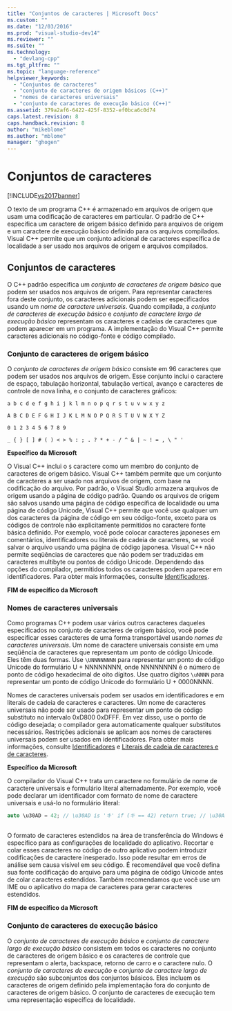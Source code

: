```yaml
---
title: "Conjuntos de caracteres | Microsoft Docs"
ms.custom: ""
ms.date: "12/03/2016"
ms.prod: "visual-studio-dev14"
ms.reviewer: ""
ms.suite: ""
ms.technology: 
  - "devlang-cpp"
ms.tgt_pltfrm: ""
ms.topic: "language-reference"
helpviewer_keywords: 
  - "Conjuntos de caracteres"
  - "conjunto de caracteres de origem básicos (C++)"
  - "nomes de caracteres universais"
  - "conjunto de caracteres de execução básico (C++)"
ms.assetid: 379a2af6-6422-425f-8352-ef0bca6c0d74
caps.latest.revision: 8
caps.handback.revision: 8
author: "mikeblome"
ms.author: "mblome"
manager: "ghogen"
---
```

# Conjuntos de caracteres
[!INCLUDE[vs2017banner](../assembler/inline/includes/vs2017banner.md)]

O texto de um programa C\+\+ é armazenado em arquivos de origem que usam uma codificação de caracteres em particular. O padrão de C\+\+ especifica um caractere de origem básico definido para arquivos de origem e um caractere de execução básico definido para os arquivos compilados. Visual C\+\+ permite que um conjunto adicional de caracteres específica de localidade a ser usado nos arquivos de origem e arquivos compilados.  
  
## Conjuntos de caracteres  
 O C\+\+ padrão especifica um *conjunto de caracteres de origem básico* que podem ser usados nos arquivos de origem. Para representar caracteres fora deste conjunto, os caracteres adicionais podem ser especificados usando um *nome de caractere universais*. Quando compilada, a *conjunto de caracteres de execução básico* e *conjunto de caractere largo de execução básico* representam os caracteres e cadeias de caracteres que podem aparecer em um programa. A implementação do Visual C\+\+ permite caracteres adicionais no código\-fonte e código compilado.  
  
### Conjunto de caracteres de origem básico  
 O *conjunto de caracteres de origem básico* consiste em 96 caracteres que podem ser usados nos arquivos de origem. Esse conjunto inclui o caractere de espaço, tabulação horizontal, tabulação vertical, avanço e caracteres de controle de nova linha, e o conjunto de caracteres gráficos:  
  
 `a b c d e f g h i j k l m n o p q r s t u v w x y z`  
  
 `A B C D E F G H I J K L M N O P Q R S T U V W X Y Z`  
  
 `0 1 2 3 4 5 6 7 8 9`  
  
 `_ { } [ ] # ( ) < > % : ; . ? * + - / ^ & | ~ ! = , \ " '`  
  
 **Específico da Microsoft**  
  
 O Visual C\+\+ inclui o `$` caractere como um membro do conjunto de caracteres de origem básico. Visual C\+\+ também permite que um conjunto de caracteres a ser usado nos arquivos de origem, com base na codificação do arquivo. Por padrão, o Visual Studio armazena arquivos de origem usando a página de código padrão. Quando os arquivos de origem são salvos usando uma página de código específica de localidade ou uma página de código Unicode, Visual C\+\+ permite que você use qualquer um dos caracteres da página de código em seu código\-fonte, exceto para os códigos de controle não explicitamente permitidos no caractere fonte básica definido. Por exemplo, você pode colocar caracteres japoneses em comentários, identificadores ou literais de cadeia de caracteres, se você salvar o arquivo usando uma página de código japonesa. Visual C\+\+ não permite seqüências de caracteres que não podem ser traduzidas em caracteres multibyte ou pontos de código Unicode. Dependendo das opções do compilador, permitidos todos os caracteres podem aparecer em identificadores. Para obter mais informações, consulte [Identificadores](../cpp/identifiers-cpp.md).  
  
 **FIM de específico da Microsoft**  
  
### Nomes de caracteres universais  
 Como programas C\+\+ podem usar vários outros caracteres daqueles especificados no conjunto de caracteres de origem básico, você pode especificar esses caracteres de uma forma transportável usando *nomes de caracteres universais*. Um nome de caractere universais consiste em uma seqüência de caracteres que representam um ponto de código Unicode.  Eles têm duas formas. Use `\UNNNNNNNN` para representar um ponto de código Unicode do formulário U \+ NNNNNNNN, onde NNNNNNNN é o número de ponto de código hexadecimal de oito dígitos. Use quatro dígitos `\uNNNN` para representar um ponto de código Unicode do formulário U \+ 0000NNNN.  
  
 Nomes de caracteres universais podem ser usados em identificadores e em literais de cadeia de caracteres e caracteres. Um nome de caracteres universais não pode ser usado para representar um ponto de código substituto no intervalo 0xD800 0xDFFF. Em vez disso, use o ponto de código desejada; o compilador gera automaticamente qualquer substitutos necessários. Restrições adicionais se aplicam aos nomes de caracteres universais podem ser usados em identificadores. Para obter mais informações, consulte [Identificadores](../cpp/identifiers-cpp.md) e [Literais de cadeia de caracteres e de caracteres](../cpp/string-and-character-literals-cpp.md).  
  
 **Específico da Microsoft**  
  
 O compilador do Visual C\+\+ trata um caractere no formulário de nome de caractere universais e formulário literal alternadamente. Por exemplo, você pode declarar um identificador com formato de nome de caractere universais e usá\-lo no formulário literal:  
  
```cpp  
auto \u30AD = 42; // \u30AD is 'キ' if (キ == 42) return true; // \u30AD and キ are the same to the compiler  
  
```  
  
 O formato de caracteres estendidos na área de transferência do Windows é específico para as configurações de localidade do aplicativo. Recortar e colar esses caracteres no código de outro aplicativo podem introduzir codificações de caractere inesperado. Isso pode resultar em erros de análise sem causa visível em seu código. É recomendável que você defina sua fonte codificação do arquivo para uma página de código Unicode antes de colar caracteres estendidos. Também recomendamos que você use um IME ou o aplicativo do mapa de caracteres para gerar caracteres estendidos.  
  
 **FIM de específico da Microsoft**  
  
### Conjunto de caracteres de execução básico  
 O *conjunto de caracteres de execução básico* e *conjunto de caractere largo de execução básico* consistem em todos os caracteres no conjunto de caracteres de origem básico e os caracteres de controle que representam o alerta, backspace, retorno de carro e o caractere nulo.   O *conjunto de caracteres de execução* e *conjunto de caractere largo de execução* são subconjuntos dos conjuntos básicos. Eles incluem os caracteres de origem definido pela implementação fora do conjunto de caracteres de origem básico. O conjunto de caracteres de execução tem uma representação específica de localidade.